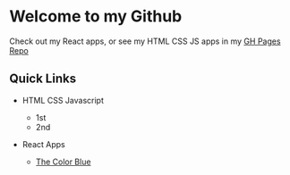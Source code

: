 # Welcome to my Github

Check out my React apps, or see my HTML CSS JS apps in my [GH Pages Repo](https://github.com/smujtaba1/smujtaba1.github.io)

## Quick Links

* HTML CSS Javascript 
  * 1st
  * 2nd

* React Apps
  * [The Color Blue](https://smujtaba1.github.io/thecolorblue)
<!--
**smujtaba1/smujtaba1** is a ✨ _special_ ✨ repository because its `README.md` (this file) appears on your GitHub profile.

Here are some ideas to get you started:

- 🔭 I’m currently working on ...
- 🌱 I’m currently learning ...
- 👯 I’m looking to collaborate on ...
- 🤔 I’m looking for help with ...
- 💬 Ask me about ...
- 📫 How to reach me: ...
- 😄 Pronouns: ...
- ⚡ Fun fact: ...
-->
